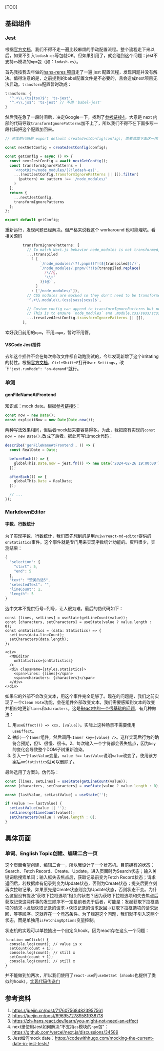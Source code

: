 [TOC]

## 基础组件

### Jest

根据[官方文档](https://nextjs.org/docs/app/building-your-application/testing/jest)，我们不得不走一遍比较麻烦的手动配置流程。整个流程走下来以后，如果不引入`lodash-es`等包就OK。但如果引用了，就会碰到这个问题：jest不支持`es`模块的`npm`包（如：`lodash-es`）。

首先我按我去年做的[hans-reres 项目](https://github.com/Hans774882968/hans-reres/blob/main/README.md)走了一遍 jest 配置流程，发现问题并没有解决。值得注意的是，之前提到的babel配置文件是不必要的，且会造成next项目无法启动。`transform`配置暂时改成：

```ts
transform: {
  '^.+\\.(ts|tsx)$': 'ts-jest',
  '^.+\\.js$': 'ts-jest' // 不用 'babel-jest'
}
```

然后我在急了一段时间后，决定Google一下，找到了[参考链接4](https://github.com/vercel/next.js/discussions/34589)，大意是 next 内部的代码导致`transformIgnorePatterns`加不上了，所以我们不得不在下面多写一段代码把这个配置加回来。

```ts
// 原本的代码是 export default createJestConfig(config); 需要改成下面这一坨

const nextGetConfig = createJestConfig(config);

const getConfig = async () => {
  const nextJestConfig = await nextGetConfig();
  const transformIgnorePatterns = [
    '<rootDir>/node_modules/(?!lodash-es)',
    ...(nextJestConfig.transformIgnorePatterns || []).filter(
      (pattern) => pattern !== '/node_modules/'
    )
  ];
  return {
    ...nextJestConfig,
    transformIgnorePatterns
  };
};

export default getConfig;
```

重新运行，发现问题已经解决。但严格来说我这个 workaround 也可能埋坑。看[相关源码](https://github.com/vercel/next.js/blob/canary/packages/next/src/build/jest/jest.ts)

```ts
        transformIgnorePatterns: [
          // To match Next.js behavior node_modules is not transformed, only `transpiledPackages`
          ...(transpiled
            ? [
                `/node_modules/(?!.pnpm)(?!(${transpiled})/)`,
                `/node_modules/.pnpm/(?!(${transpiled.replace(
                  /\//g,
                  '\\+'
                )})@)`,
              ]
            : ['/node_modules/']),
          // CSS modules are mocked so they don't need to be transformed
          '^.+\\.module\\.(css|sass|scss)$',

          // Custom config can append to transformIgnorePatterns but not modify it
          // This is to ensure `node_modules` and .module.css/sass/scss are always excluded
          ...(resolvedJestConfig.transformIgnorePatterns || []),
        ],
```

幸好我目前用的`npm`，不用`pnpm`，暂时不用管。

#### VSCode Jest插件

去年这个插件不会在每次修改文件都自动跑测试的，今年发现新增了这个irritating的特性。根据[官方文档](https://github.com/jest-community/vscode-jest#runmode)，`Ctrl+Shift+P`打开`User Settings`，改下`"jest.runMode": "on-demand"`就行。

### 单测

#### genFileNameAtFrontend

知识点：mock date。根据[参考链接5](https://codewithhugo.com/mocking-the-current-date-in-jest-tests/)：

```ts
const now = new Date();
const explicitNow = new Date(Date.now());
```

两种写法效果相同，但后者mock起来要容易得多。为此，我把原有实现的`const now = new Date();`改成了后者。据此可写出mock代码：

```ts
describe('genFileNameAtFrontend', () => {
  const RealDate = Date;

  beforeEach(() => {
    globalThis.Date.now = jest.fn(() => new Date('2024-02-26 19:00:00').getTime());
  });

  afterEach(() => {
    globalThis.Date = RealDate;
  });

  // ...
});
```

### MarkdownEditor

#### 字数、行数统计

为了实现字数、行数统计，我们首先想到的是用`@uiw/react-md-editor`提供的`onStatistics`事件。这个事件就是专门用来实现字数统计功能的。资料很少，实测结果：

```js
{
  "selection": {
    "start": 5,
    "end": 5
  },
  "text": "赞美的话5",
  "selectedText": "",
  "lineCount": 1,
  "length": 5
}
```

选中文本不提供行号+列号，让人很为难。最后的伪代码如下：

```tsx
const [lines, setLines] = useState(getLineCount(value));
const [characters, setCharacters] = useState(value ? value.length : 0);
const onStatistics = (data: Statistics) => {
  setLines(data.lineCount);
  setCharacters(data.length);
};

<div>
  <MDEditor
    onStatistics={onStatistics}
  />
  <div className={styles.statistics}>
    <span>lines: {lines}</span>
    <span>characters: {characters}</span>
  </div>
</div>
```

如果它的外部不会改变文本，用这个事件完全足够了。现在的问题是，我们之前实现了一个`Clean Note`功能，会在组件外部改变文本，我们需要感知到文本的改变并相应地更新`lines`和`characters`。这是[React中的一个很基础的问题](https://zh-hans.react.dev/learn/you-might-not-need-an-effect)，有几种做法：

1. 用`useEffect(() => xxx, [value])`。实际上这种场景不需要使用`useEffect`。
2. 抽出一个`Inner`组件，然后调用`<Inner key={value} />`。这样实现后行为的确符合预期，但1、很慢、很卡。2、每次输入一个字符都会丢失焦点，因为`key`的变化会导致整个DOM子树重新渲染。
3. 引入一个`lastValue`变量，`value !== lastValue`说明`value`改变了。使用该方案后`onStatistics`就可以删除了。

最终选用了方案3。伪代码：

```ts
const [lines, setLines] = useState(getLineCount(value));
const [characters, setCharacters] = useState(value ? value.length : 0);

const [lastValue, setLastValue] = useState('');

if (value !== lastValue) {
  setLastValue(value || '');
  setLines(getLineCount(value));
  setCharacters(value ? value.length : 0);
}
```

## 具体页面

### 单词、English Topic创建、编辑二合一页

这个页面希望创建、编辑二合一，所以我设计了一个状态机。目前拥有的状态：Search、Fetch Record、Create、Update。进入页面时为Search状态；输入关键词后搜索单词；输入框失去焦点后，获取记录前变为Fetch Record状态；请求返回后，若数据库有记录则变为Update状态，否则为Create状态；提交后要立刻再次拉取记录，如果原先是Create状态则变为Update状态，否则状态不变。为什么这里没有提及“获取下拉框选项”相关的状态？因为获取下拉框选项和失去焦点后获取记录这两件事的发生顺序不一定是前者先于后者，可能是：发起获取下拉框选项的请求→发起获取记录的请求→获取记录的请求返回→获取下拉框选项的请求返回，等等顺序。这就存在一个竞态条件。为了规避这个问题，我们就不引入这两个状态，而是单独用`isFetchingOptions`变量控制。

状态机的实现可以单独抽出一个自定义hook。因为react存在这么一个问题：

```tsx
function onClick() {
  console.log(count); // value is x
  setCount(count + 1);
  console.log(count); // still x
  setCount(count + 1);
  console.log(count); // still x
}
```

并不能做到加两次，所以我们使用了`react-use`的`useGetSet`（`ahooks`也提供了类似的hook）。[实现代码传送门](https://github.com/Hans774882968/en-notes/blob/main/lib/frontend/hooks/useCreateUpdateStateMachine.ts)

## 参考资料

1. https://juejin.cn/post/7176075684823957561
2. https://juejin.cn/post/6969572789581938718
3. https://zh-hans.react.dev/learn/you-might-not-need-an-effect
4. next里使用Jest如何解决“不支持`es`模块的`npm`包”：https://github.com/vercel/next.js/discussions/34589
5. Jest如何mock date：https://codewithhugo.com/mocking-the-current-date-in-jest-tests/